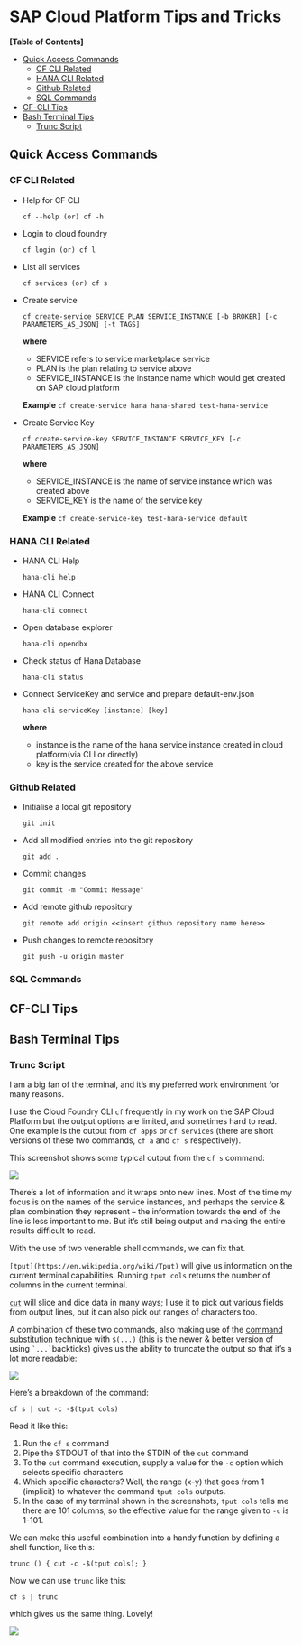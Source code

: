 # SAP Cloud Platform Tips and Tricks

**[Table of Contents]**

- [Quick Access Commands](#quick-access-commands)
  - [CF CLI Related](#cf-cli-related)
  - [HANA CLI Related](#hana-cli-related)
  - [Github Related](#github-related)
  - [SQL Commands](#sql-commands)
- [CF-CLI Tips](#cf-cli-tips)
- [Bash Terminal Tips](#bash-terminal-tips)
  - [Trunc Script](#trunc-script)

## Quick Access Commands

### CF CLI Related

- Help for CF CLI

  `cf --help (or) cf -h`

- Login to cloud foundry

  `cf login (or) cf l`

- List all services

  `cf services (or) cf s`

- Create service

  `cf create-service SERVICE PLAN SERVICE_INSTANCE [-b BROKER] [-c PARAMETERS_AS_JSON] [-t TAGS]`

  **where**

  - SERVICE refers to service marketplace service
  - PLAN is the plan relating to service above
  - SERVICE_INSTANCE is the instance name which would get created on SAP cloud platform

  **Example**
  `cf create-service hana hana-shared test-hana-service`

- Create Service Key

  `cf create-service-key SERVICE_INSTANCE SERVICE_KEY [-c PARAMETERS_AS_JSON]`

  **where**

  - SERVICE_INSTANCE is the name of service instance which was created above
  - SERVICE_KEY is the name of the service key

  **Example**
  `cf create-service-key test-hana-service default`

### HANA CLI Related

- HANA CLI Help

  `hana-cli help`

- HANA CLI Connect

  `hana-cli connect`

- Open database explorer

  `hana-cli opendbx`

- Check status of Hana Database

  `hana-cli status`

- Connect ServiceKey and service and prepare default-env.json

  `hana-cli serviceKey [instance] [key]`

  **where**

  - instance is the name of the hana service instance created in cloud platform(via CLI or directly)
  - key is the service created for the above service

### Github Related

- Initialise a local git repository

  `git init`

- Add all modified entries into the git repository

  `git add .`

- Commit changes

  `git commit -m "Commit Message"`

- Add remote github repository

  `git remote add origin <<insert github repository name here>>`

- Push changes to remote repository

  `git push -u origin master`

### SQL Commands

## CF-CLI Tips

## Bash Terminal Tips

### Trunc Script

I am a big fan of the terminal, and it’s my preferred work environment for many reasons.

I use the Cloud Foundry CLI `cf` frequently in my work on the SAP Cloud Platform but the output options are limited, and sometimes hard to read. One example is the output from `cf apps` or `cf services` (there are short versions of these two commands, `cf a` and `cf s` respectively).

This screenshot shows some typical output from the `cf s` command:

![](https://blogs.sap.com/wp-content/uploads/2020/04/Screenshot-2020-04-07-at-09.05.18.png)

There’s a lot of information and it wraps onto new lines. Most of the time my focus is on the names of the service instances, and perhaps the service & plan combination they represent – the information towards the end of the line is less important to me. But it’s still being output and making the entire results difficult to read.

With the use of two venerable shell commands, we can fix that.

`[tput](https://en.wikipedia.org/wiki/Tput)` will give us information on the current terminal capabilities. Running `tput cols` returns the number of columns in the current terminal.

[`cut`](<https://en.wikipedia.org/wiki/Cut_(Unix)>) will slice and dice data in many ways; I use it to pick out various fields from output lines, but it can also pick out ranges of characters too.

A combination of these two commands, also making use of the [command substitution](http://www.tldp.org/LDP/abs/html/commandsub.html) technique with `$(...)` (this is the newer & better version of using `` `...` ``backticks) gives us the ability to truncate the output so that it’s a lot more readable:

![](https://blogs.sap.com/wp-content/uploads/2020/04/Screenshot-2020-04-07-at-09.06.22.png)

Here’s a breakdown of the command:

`cf s | cut -c -$(tput cols)`

Read it like this:

1.  Run the `cf s` command
2.  Pipe the STDOUT of that into the STDIN of the `cut` command
3.  To the `cut` command execution, supply a value for the `-c` option which selects specific characters
4.  Which specific characters? Well, the range (x-y) that goes from 1 (implicit) to whatever the command `tput cols` outputs.
5.  In the case of my terminal shown in the screenshots, `tput cols` tells me there are 101 columns, so the effective value for the range given to `-c` is 1-101.

We can make this useful combination into a handy function by defining a shell function, like this:

`trunc () { cut -c -$(tput cols); }`

Now we can use `trunc` like this:

`cf s | trunc`

which gives us the same thing. Lovely!

![](https://blogs.sap.com/wp-content/uploads/2020/04/Screenshot-2020-04-07-at-09.07.14.png)
